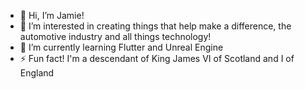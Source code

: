 - 👋 Hi, I’m Jamie!
- 👀 I’m interested in creating things that help make a difference, the automotive industry and all things technology!
- 🌱 I’m currently learning Flutter and Unreal Engine
- ⚡ Fun fact! I'm a descendant of King James VI of Scotland and I of England

<!---
J-Mowbray/J-Mowbray is a ✨ special ✨ repository because its `README.md` (this file) appears on your GitHub profile.
You can click the Preview link to take a look at your changes.
--->
